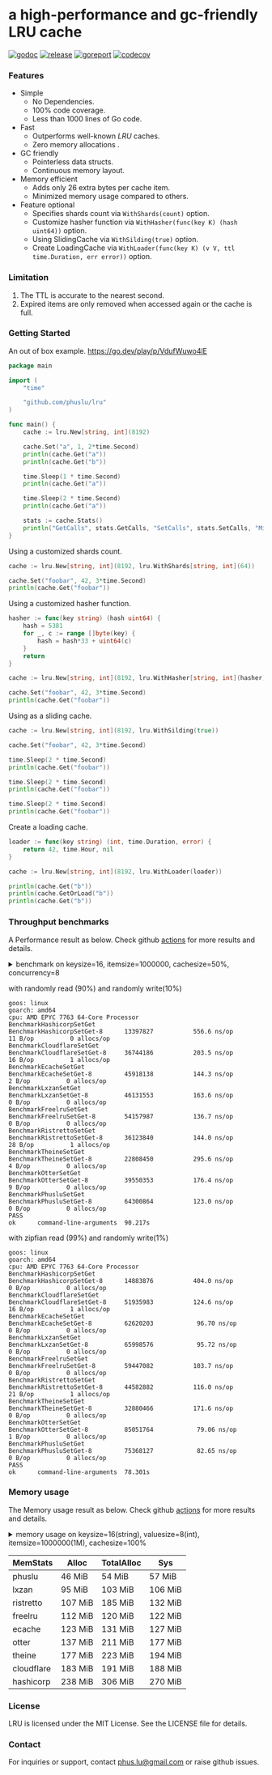 # a high-performance and gc-friendly LRU cache

[![godoc][godoc-img]][godoc] [![release][release-img]][release] [![goreport][goreport-img]][goreport] [![codecov][codecov-img]][codecov]

### Features

* Simple
    - No Dependencies.
    - 100% code coverage.
    - Less than 1000 lines of Go code.
* Fast
    - Outperforms well-known *LRU* caches.
    - Zero memory allocations .
* GC friendly
    - Pointerless data structs.
    - Continuous memory layout.
* Memory efficient
    - Adds only 26 extra bytes per cache item.
    - Minimized memory usage compared to others.
* Feature optional
    - Specifies shards count via `WithShards(count)` option.
    - Customize hasher function via `WithHasher(func(key K) (hash uint64))` option.
    - Using SlidingCache via `WithSilding(true)` option.
    - Create LoadingCache via `WithLoader(func(key K) (v V, ttl time.Duration, err error))` option.

### Limitation
1. The TTL is accurate to the nearest second.
2. Expired items are only removed when accessed again or the cache is full.

### Getting Started

An out of box example. https://go.dev/play/p/VdufWuwo4lE
```go
package main

import (
	"time"

	"github.com/phuslu/lru"
)

func main() {
	cache := lru.New[string, int](8192)

	cache.Set("a", 1, 2*time.Second)
	println(cache.Get("a"))
	println(cache.Get("b"))

	time.Sleep(1 * time.Second)
	println(cache.Get("a"))

	time.Sleep(2 * time.Second)
	println(cache.Get("a"))

	stats := cache.Stats()
	println("GetCalls", stats.GetCalls, "SetCalls", stats.SetCalls, "Misses", stats.Misses)
}
```

Using a customized shards count.
```go
cache := lru.New[string, int](8192, lru.WithShards[string, int](64))

cache.Set("foobar", 42, 3*time.Second)
println(cache.Get("foobar"))
```

Using a customized hasher function.
```go
hasher := func(key string) (hash uint64) {
	hash = 5381
	for _, c := range []byte(key) {
		hash = hash*33 + uint64(c)
	}
	return
}

cache := lru.New[string, int](8192, lru.WithHasher[string, int](hasher))

cache.Set("foobar", 42, 3*time.Second)
println(cache.Get("foobar"))
```

Using as a sliding cache.
```go
cache := lru.New[string, int](8192, lru.WithSilding(true))

cache.Set("foobar", 42, 3*time.Second)

time.Sleep(2 * time.Second)
println(cache.Get("foobar"))

time.Sleep(2 * time.Second)
println(cache.Get("foobar"))

time.Sleep(2 * time.Second)
println(cache.Get("foobar"))
```

Create a loading cache.
```go
loader := func(key string) (int, time.Duration, error) {
	return 42, time.Hour, nil
}

cache := lru.New[string, int](8192, lru.WithLoader(loader))

println(cache.Get("b"))
println(cache.GetOrLoad("b"))
println(cache.Get("b"))
```

### Throughput benchmarks

A Performance result as below. Check github [actions][actions] for more results and details.
<details>
  <summary>benchmark on keysize=16, itemsize=1000000, cachesize=50%, concurrency=8</summary>

```go
// env writeratio=0.1 zipf=false go test -v -cpu=8 -run=none -bench=. -benchtime=5s -benchmem bench_test.go
package bench

import (
	"crypto/sha1"
	"fmt"
	"math/rand"
	"os"
	"runtime"
	"strconv"
	"testing"
	"time"
	_ "unsafe"

	theine "github.com/Yiling-J/theine-go"
	"github.com/cespare/xxhash/v2"
	cloudflare "github.com/cloudflare/golibs/lrucache"
	ristretto "github.com/dgraph-io/ristretto"
	freelru "github.com/elastic/go-freelru"
	hashicorp "github.com/hashicorp/golang-lru/v2/expirable"
	lxzan "github.com/lxzan/memorycache"
	otter "github.com/maypok86/otter"
	ecache "github.com/orca-zhang/ecache"
	phuslu "github.com/phuslu/lru"
)

const (
	keysize   = 16
	cachesize = 1000000
)

var threshold = func() uint32 {
	writeratio, _ := strconv.ParseFloat(os.Getenv("writeratio"), 64)
	return uint32(float64(^uint32(0)) * writeratio)
}()

var zipfian = func() (zipf func() uint64) {
	ok, _ := strconv.ParseBool(os.Getenv("zipf"))
	if !ok {
		return nil
	}
	return rand.NewZipf(rand.New(rand.NewSource(time.Now().UnixNano())), 1.0001, 10, cachesize-1).Uint64
}

var shardcount = func() int {
	n := runtime.GOMAXPROCS(0) * 16
	k := 1
	for k < n {
		k = k * 2
	}
	return k
}()

var keys = func() (x []string) {
	x = make([]string, cachesize)
	for i := 0; i < cachesize; i++ {
		x[i] = fmt.Sprintf("%x", sha1.Sum([]byte(fmt.Sprint(i))))[:keysize]
	}
	return
}()

//go:noescape
//go:linkname fastrandn runtime.fastrandn
func fastrandn(x uint32) uint32

//go:noescape
//go:linkname fastrand runtime.fastrand
func fastrand() uint32

func BenchmarkHashicorpSetGet(b *testing.B) {
	cache := hashicorp.NewLRU[string, int](cachesize, nil, time.Hour)
	for i := 0; i < cachesize/2; i++ {
		cache.Add(keys[i], i)
	}

	b.ResetTimer()

	b.RunParallel(func(pb *testing.PB) {
		zipf := zipfian()
		for pb.Next() {
			if threshold > 0 && fastrand() <= threshold {
				i := int(fastrandn(cachesize))
				cache.Add(keys[i], i)
			} else if zipf == nil {
				cache.Get(keys[fastrandn(cachesize)])
			} else {
				cache.Get(keys[zipf()])
			}
		}
	})
}

func BenchmarkCloudflareSetGet(b *testing.B) {
	cache := cloudflare.NewMultiLRUCache(uint(shardcount), uint(cachesize/shardcount))
	for i := 0; i < cachesize/2; i++ {
		cache.Set(keys[i], i, time.Now().Add(time.Hour))
	}
	expires := time.Now().Add(time.Hour)

	b.ResetTimer()

	b.RunParallel(func(pb *testing.PB) {
		zipf := zipfian()
		for pb.Next() {
			if threshold > 0 && fastrand() <= threshold {
				i := int(fastrandn(cachesize))
				cache.Set(keys[i], i, expires)
			} else if zipf == nil {
				cache.Get(keys[fastrandn(cachesize)])
			} else {
				cache.Get(keys[zipf()])
			}
		}
	})
}

func BenchmarkEcacheSetGet(b *testing.B) {
	cache := ecache.NewLRUCache(uint16(shardcount), uint16(cachesize/shardcount), time.Hour)
	for i := 0; i < cachesize/2; i++ {
		cache.Put(keys[i], i)
	}

	b.ResetTimer()

	b.RunParallel(func(pb *testing.PB) {
		zipf := zipfian()
		for pb.Next() {
			if threshold > 0 && fastrand() <= threshold {
				i := int(fastrandn(cachesize))
				cache.Put(keys[i], i)
			} else if zipf == nil {
				cache.Get(keys[fastrandn(cachesize)])
			} else {
				cache.Get(keys[zipf()])
			}
		}
	})
}

func BenchmarkLxzanSetGet(b *testing.B) {
	cache := lxzan.New[string, int](
		lxzan.WithBucketNum(shardcount),
		lxzan.WithBucketSize(cachesize/shardcount, cachesize/shardcount),
		lxzan.WithInterval(time.Hour, time.Hour),
	)
	for i := 0; i < cachesize/2; i++ {
		cache.Set(keys[i], i, time.Hour)
	}

	b.ResetTimer()

	b.RunParallel(func(pb *testing.PB) {
		zipf := zipfian()
		for pb.Next() {
			if threshold > 0 && fastrand() <= threshold {
				i := int(fastrandn(cachesize))
				cache.Set(keys[i], i, time.Hour)
			} else if zipf == nil {
				cache.Get(keys[fastrandn(cachesize)])
			} else {
				cache.Get(keys[zipf()])
			}
		}
	})
}

func hashStringXXHASH(s string) uint32 {
	return uint32(xxhash.Sum64String(s))
}

func BenchmarkFreelruSetGet(b *testing.B) {
	cache, _ := freelru.NewSharded[string, int](cachesize, hashStringXXHASH)
	for i := 0; i < cachesize/2; i++ {
		cache.AddWithLifetime(keys[i], i, time.Hour)
	}

	b.ResetTimer()

	b.RunParallel(func(pb *testing.PB) {
		zipf := zipfian()
		for pb.Next() {
			if threshold > 0 && fastrand() <= threshold {
				i := int(fastrandn(cachesize))
				cache.AddWithLifetime(keys[i], i, time.Hour)
			} else if zipf == nil {
				cache.Get(keys[fastrandn(cachesize)])
			} else {
				cache.Get(keys[zipf()])
			}
		}
	})
}

func BenchmarkRistrettoSetGet(b *testing.B) {
	cache, _ := ristretto.NewCache(&ristretto.Config{
		NumCounters: 10 * cachesize, // number of keys to track frequency of (10M).
		MaxCost:     cachesize,      // maximum cost of cache (1M).
		BufferItems: 64,             // number of keys per Get buffer.
	})
	for i := 0; i < cachesize/2; i++ {
		cache.SetWithTTL(keys[i], i, 1, time.Hour)
	}

	b.ResetTimer()

	b.RunParallel(func(pb *testing.PB) {
		zipf := zipfian()
		for pb.Next() {
			if threshold > 0 && fastrand() <= threshold {
				i := int(fastrandn(cachesize))
				cache.SetWithTTL(keys[i], i, 1, time.Hour)
			} else if zipf == nil {
				cache.Get(keys[fastrandn(cachesize)])
			} else {
				cache.Get(keys[zipf()])
			}
		}
	})
}

func BenchmarkTheineSetGet(b *testing.B) {
	cache, _ := theine.NewBuilder[string, int](cachesize).Build()
	for i := 0; i < cachesize/2; i++ {
		cache.SetWithTTL(keys[i], i, 1, time.Hour)
	}

	b.ResetTimer()

	b.RunParallel(func(pb *testing.PB) {
		zipf := zipfian()
		for pb.Next() {
			if threshold > 0 && fastrand() <= threshold {
				i := int(fastrandn(cachesize))
				cache.SetWithTTL(keys[i], i, 1, time.Hour)
			} else if zipf == nil {
				cache.Get(keys[fastrandn(cachesize)])
			} else {
				cache.Get(keys[zipf()])
			}
		}
	})
}

func BenchmarkOtterSetGet(b *testing.B) {
	cache, _ := otter.MustBuilder[string, int](cachesize).WithVariableTTL().Build()
	for i := 0; i < cachesize/2; i++ {
		cache.Set(keys[i], i, time.Hour)
	}

	b.ResetTimer()

	b.RunParallel(func(pb *testing.PB) {
		zipf := zipfian()
		for pb.Next() {
			if threshold > 0 && fastrand() <= threshold {
				i := int(fastrandn(cachesize))
				cache.Set(keys[i], i, time.Hour)
			} else if zipf == nil {
				cache.Get(keys[fastrandn(cachesize)])
			} else {
				cache.Get(keys[zipf()])
			}
		}
	})
}

func BenchmarkPhusluSetGet(b *testing.B) {
	cache := phuslu.New[string, int](cachesize, phuslu.WithShards[string, int](uint32(shardcount)))
	for i := 0; i < cachesize/2; i++ {
		cache.Set(keys[i], i, time.Hour)
	}

	b.ResetTimer()

	b.RunParallel(func(pb *testing.PB) {
		zipf := zipfian()
		for pb.Next() {
			if threshold > 0 && fastrand() <= threshold {
				i := int(fastrandn(cachesize))
				cache.Set(keys[i], i, time.Hour)
			} else if zipf == nil {
				cache.Get(keys[fastrandn(cachesize)])
			} else {
				cache.Get(keys[zipf()])
			}
		}
	})
}
```
</details>

with randomly read (90%) and randomly write(10%)
```
goos: linux
goarch: amd64
cpu: AMD EPYC 7763 64-Core Processor                
BenchmarkHashicorpSetGet
BenchmarkHashicorpSetGet-8    	13397827	       556.6 ns/op	      11 B/op	       0 allocs/op
BenchmarkCloudflareSetGet
BenchmarkCloudflareSetGet-8   	36744186	       203.5 ns/op	      16 B/op	       1 allocs/op
BenchmarkEcacheSetGet
BenchmarkEcacheSetGet-8       	45918138	       144.3 ns/op	       2 B/op	       0 allocs/op
BenchmarkLxzanSetGet
BenchmarkLxzanSetGet-8        	46131553	       163.6 ns/op	       0 B/op	       0 allocs/op
BenchmarkFreelruSetGet
BenchmarkFreelruSetGet-8      	54157987	       136.7 ns/op	       0 B/op	       0 allocs/op
BenchmarkRistrettoSetGet
BenchmarkRistrettoSetGet-8    	36123840	       144.0 ns/op	      28 B/op	       1 allocs/op
BenchmarkTheineSetGet
BenchmarkTheineSetGet-8       	22808450	       295.6 ns/op	       4 B/op	       0 allocs/op
BenchmarkOtterSetGet
BenchmarkOtterSetGet-8        	39550353	       176.4 ns/op	       9 B/op	       0 allocs/op
BenchmarkPhusluSetGet
BenchmarkPhusluSetGet-8       	64300864	       123.0 ns/op	       0 B/op	       0 allocs/op
PASS
ok  	command-line-arguments	90.217s
```

with zipfian read (99%) and randomly write(1%)
```
goos: linux
goarch: amd64
cpu: AMD EPYC 7763 64-Core Processor                
BenchmarkHashicorpSetGet
BenchmarkHashicorpSetGet-8    	14883876	       404.0 ns/op	       0 B/op	       0 allocs/op
BenchmarkCloudflareSetGet
BenchmarkCloudflareSetGet-8   	51935983	       124.6 ns/op	      16 B/op	       1 allocs/op
BenchmarkEcacheSetGet
BenchmarkEcacheSetGet-8       	62620203	        96.70 ns/op	       0 B/op	       0 allocs/op
BenchmarkLxzanSetGet
BenchmarkLxzanSetGet-8        	65998576	        95.72 ns/op	       0 B/op	       0 allocs/op
BenchmarkFreelruSetGet
BenchmarkFreelruSetGet-8      	59447082	       103.7 ns/op	       0 B/op	       0 allocs/op
BenchmarkRistrettoSetGet
BenchmarkRistrettoSetGet-8    	44582882	       116.0 ns/op	      21 B/op	       1 allocs/op
BenchmarkTheineSetGet
BenchmarkTheineSetGet-8       	32880466	       171.6 ns/op	       0 B/op	       0 allocs/op
BenchmarkOtterSetGet
BenchmarkOtterSetGet-8        	85051764	        79.06 ns/op	       1 B/op	       0 allocs/op
BenchmarkPhusluSetGet
BenchmarkPhusluSetGet-8       	75368127	        82.65 ns/op	       0 B/op	       0 allocs/op
PASS
ok  	command-line-arguments	78.301s
```

### Memory usage

The Memory usage result as below. Check github [actions][actions] for more results and details.
<details>
  <summary>memory usage on keysize=16(string), valuesize=8(int), itemsize=1000000(1M), cachesize=100%</summary>

```go
// memusage.go
package main

import (
	"fmt"
	"os"
	"runtime"
	"time"

	theine "github.com/Yiling-J/theine-go"
	"github.com/cespare/xxhash/v2"
	cloudflare "github.com/cloudflare/golibs/lrucache"
	ristretto "github.com/dgraph-io/ristretto"
	freelru "github.com/elastic/go-freelru"
	hashicorp "github.com/hashicorp/golang-lru/v2/expirable"
	lxzan "github.com/lxzan/memorycache"
	otter "github.com/maypok86/otter"
	ecache "github.com/orca-zhang/ecache"
	phuslu "github.com/phuslu/lru"
)

const (
	keysize   = 16
	cachesize = 1000000
)

var keys []string

func main() {
	keys = make([]string, cachesize)
	for i := 0; i < cachesize; i++ {
		keys[i] = fmt.Sprintf(fmt.Sprintf("%%0%dd", keysize), i)
	}

	var o runtime.MemStats
	runtime.ReadMemStats(&o)

	name := os.Args[1]
	setup := map[string]func(){
		"phuslu":     SetupPhuslu,
		"freelru":    SetupFreelru,
		"ristretto":  SetupRistretto,
		"otter":      SetupOtter,
		"lxzan":      SetupLxzan,
		"ecache":     SetupEcache,
		"cloudflare": SetupCloudflare,
		"hashicorp":  SetupHashicorp,
		"theine":     SetupTheine,
	}[name]
	setup()

	var m runtime.MemStats
	runtime.ReadMemStats(&m)

	fmt.Printf("%s\t%v MiB\t%v MiB\t%v MiB\n",
		name,
		(m.Alloc-o.Alloc)/1048576,
		(m.TotalAlloc-o.TotalAlloc)/1048576,
		(m.Sys-o.Sys)/1048576,
	)
}

func SetupPhuslu() {
	cache := phuslu.New[string, int](cachesize)
	for i := 0; i < cachesize; i++ {
		cache.Set(keys[i], i, time.Hour)
	}
}

func SetupFreelru() {
	cache, _ := freelru.NewSharded[string, int](cachesize, func(s string) uint32 { return uint32(xxhash.Sum64String(s)) })
	for i := 0; i < cachesize; i++ {
		cache.AddWithLifetime(keys[i], i, time.Hour)
	}
}

func SetupOtter() {
	cache, _ := otter.MustBuilder[string, int](cachesize).WithVariableTTL().Build()
	for i := 0; i < cachesize; i++ {
		cache.Set(keys[i], i, time.Hour)
	}
}

func SetupEcache() {
	cache := ecache.NewLRUCache(1024, cachesize/1024, time.Hour)
	for i := 0; i < cachesize; i++ {
		cache.Put(keys[i], i)
	}
}

func SetupRistretto() {
	cache, _ := ristretto.NewCache(&ristretto.Config{
		NumCounters: 10 * cachesize, // number of keys to track frequency of (10M).
		MaxCost:     cachesize,      // maximum cost of cache (1M).
		BufferItems: 64,             // number of keys per Get buffer.
	})
	for i := 0; i < cachesize; i++ {
		cache.SetWithTTL(keys[i], i, 1, time.Hour)
	}
}

func SetupLxzan() {
	cache := lxzan.New[string, int](
		lxzan.WithBucketNum(128),
		lxzan.WithBucketSize(cachesize/128, cachesize/128),
		lxzan.WithInterval(time.Hour, time.Hour),
	)
	for i := 0; i < cachesize; i++ {
		cache.Set(keys[i], i, time.Hour)
	}
}

func SetupTheine() {
	cache, _ := theine.NewBuilder[string, int](cachesize).Build()
	for i := 0; i < cachesize; i++ {
		cache.SetWithTTL(keys[i], i, 1, time.Hour)
	}
}

func SetupCloudflare() {
	cache := cloudflare.NewMultiLRUCache(1024, cachesize/1024)
	for i := 0; i < cachesize; i++ {
		cache.Set(keys[i], i, time.Now().Add(time.Hour))
	}
}

func SetupHashicorp() {
	cache := hashicorp.NewLRU[string, int](cachesize, nil, time.Hour)
	for i := 0; i < cachesize; i++ {
		cache.Add(keys[i], i)
	}
}
```
</details>

| MemStats   | Alloc   | TotalAlloc | Sys     |
| ---------- | ------- | ---------- | ------- |
| phuslu     | 46 MiB  | 54 MiB     | 57 MiB  |
| lxzan      | 95 MiB  | 103 MiB    | 106 MiB |
| ristretto  | 107 MiB | 185 MiB    | 132 MiB |
| freelru    | 112 MiB | 120 MiB    | 122 MiB |
| ecache     | 123 MiB | 131 MiB    | 127 MiB |
| otter      | 137 MiB | 211 MiB    | 177 MiB |
| theine     | 177 MiB | 223 MiB    | 194 MiB |
| cloudflare | 183 MiB | 191 MiB    | 188 MiB |
| hashicorp  | 238 MiB | 306 MiB    | 270 MiB |

### License
LRU is licensed under the MIT License. See the LICENSE file for details.

### Contact
For inquiries or support, contact phus.lu@gmail.com or raise github issues.

[godoc-img]: http://img.shields.io/badge/godoc-reference-blue.svg
[godoc]: https://pkg.go.dev/github.com/phuslu/lru
[release-img]: https://img.shields.io/github/v/tag/phuslu/lru?label=release
[release]: https://github.com/phuslu/lru/tags
[goreport-img]: https://goreportcard.com/badge/github.com/phuslu/lru
[goreport]: https://goreportcard.com/report/github.com/phuslu/lru
[actions]: https://github.com/phuslu/lru/actions/workflows/benchmark.yml
[codecov-img]: https://codecov.io/gh/phuslu/lru/graph/badge.svg?token=Q21AMQNM1K
[codecov]: https://codecov.io/gh/phuslu/lru
